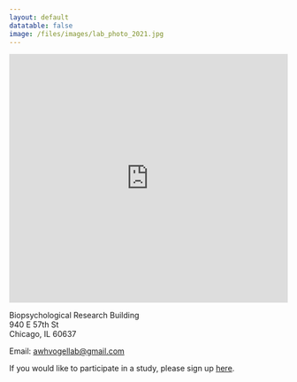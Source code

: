 ```yaml
---
layout: default
datatable: false
image: /files/images/lab_photo_2021.jpg
---
```


<iframe src="https://www.google.com/maps/embed?pb=!1m18!1m12!1m3!1d2974.703715016995!2d-87.60447854882723!3d41.79159857869971!2m3!1f0!2f0!3f0!3m2!1i1024!2i768!4f13.1!3m3!1m2!1s0x880e293ebe3c2ae7%3A0x6a285c05422ba897!2s940+E+57th+St%2C+Chicago%2C+IL+60637!5e0!3m2!1sen!2sus!4v1565727788978!5m2!1sen!2sus" width="100%" height="450" frameborder="0" style="border:0" allowfullscreen></iframe>

Biopsychological Research Building  
940 E 57th St  
Chicago, IL 60637  

Email: [awhvogellab@gmail.com](mailto:awhvogellab@gmail.com)

If you would like to participate in a study, please sign up [here](https://awh-vogel.sona-systems.com/Default.aspx?ReturnUrl=/).
